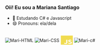 ### Oii! Eu sou a Mariana Santiago

- 🌱 Estudando C# e Javascript
- 😄 Pronouns: ela/dela

<div style="display: inline_block"><br>
  <img align="center" alt="Mari-HTML" height="30px" width="40px" src="https://img.shields.io/badge/HTML-239120?style=for-the-badge&logo=html5&logoColor=white">
  <img align="center" alt="Mari-CSS" height="30px" width="40px" src="https://img.shields.io/badge/CSS-239120?&style=for-the-badge&logo=css3&logoColor=white">
  <img align="center" alt="Mari-Javascript" height="30px" width="40px" src="https://raw.githubusercontent.com/devicons/devicon/master/icons/javascript/javascript-plain.svg">
  <img align="center" alt="Mari-c#" height="30px" width="40px" src="https://img.shields.io/badge/C%23-239120?style=for-the-badge&logo=c-sharp&logoColor=white">

